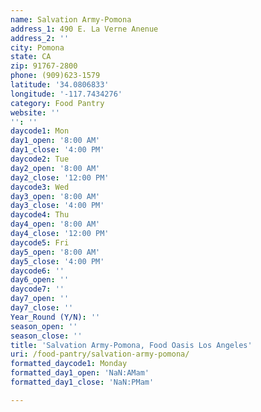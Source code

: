 ```yaml
---
name: Salvation Army-Pomona
address_1: 490 E. La Verne Anenue
address_2: ''
city: Pomona
state: CA
zip: 91767-2800
phone: (909)623-1579
latitude: '34.0806833'
longitude: '-117.7434276'
category: Food Pantry
website: ''
'': ''
daycode1: Mon
day1_open: '8:00 AM'
day1_close: '4:00 PM'
daycode2: Tue
day2_open: '8:00 AM'
day2_close: '12:00 PM'
daycode3: Wed
day3_open: '8:00 AM'
day3_close: '4:00 PM'
daycode4: Thu
day4_open: '8:00 AM'
day4_close: '12:00 PM'
daycode5: Fri
day5_open: '8:00 AM'
day5_close: '4:00 PM'
daycode6: ''
day6_open: ''
daycode7: ''
day7_open: ''
day7_close: ''
Year_Round (Y/N): ''
season_open: ''
season_close: ''
title: 'Salvation Army-Pomona, Food Oasis Los Angeles'
uri: /food-pantry/salvation-army-pomona/
formatted_daycode1: Monday
formatted_day1_open: 'NaN:AMam'
formatted_day1_close: 'NaN:PMam'

---
```

